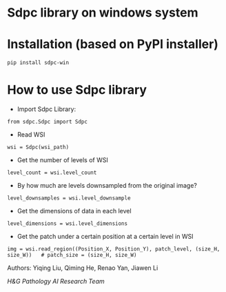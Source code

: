 # Sdpc library on windows system


# Installation (based on PyPI installer)

`pip install sdpc-win`

# How to use Sdpc library

- Import Sdpc Library:

```
from sdpc.Sdpc import Sdpc
```

- Read WSI 

```
wsi = Sdpc(wsi_path)
```

- Get the number of levels of WSI

```
level_count = wsi.level_count
```

- By how much are levels downsampled from the original image?

```
level_downsamples = wsi.level_downsample
```

- Get the dimensions of data in each level

```
level_dimensions = wsi.level_dimensions
```

- Get the patch under a certain position at a certain level in WSI

```
img = wsi.read_region((Position_X, Position_Y), patch_level, (size_H, size_W))   # patch_size = (size_H, size_W)
```

Authors: Yiqing Liu, Qiming He, Renao Yan, Jiawen Li

*H&G Pathology AI Research Team*
